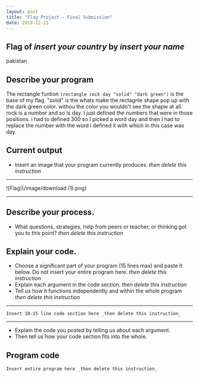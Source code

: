 ```yaml
---
layout: post
title: "Flag Project - Final Submission"
date: 2018-12-21
---
```


## Flag of _insert your country_ by _insert your name_
pakistan
## Describe your program
The rectangle funtion ```(rectangle rock day "solid" "dark green")``` is the base of my flag. "solid" is the whats make the rectagnle shape pop up with the dark green color. withou the color you wouldn't see the shapw at all. rock is a number and so is day. I just defined the numbers that were in those positions. i had to defined 300 so I picked a word day and then I had to replace the number with the word i defined it with which in this case was day.
## Current output

-   Insert an image that your program currently produces. _then delete this instruction_

* * *
![Flag](/image/download (1).png)
* * *

## Describe your process.

-   What questions, strategies, help from peers or teacher, or thinking got you to this point? _then delete this instruction_

<!--- Delete this comment and add your writing -->


## Explain your code.

-   Choose a significant part of your program (15 lines max) and paste it below. Do not insert your entire program here. _then delete this instruction_
-   Explain each argument in the code section. _then delete this instruction_
-   Tell us how it functions independently and within the whole program _then delete this instruction_

* * *

```
Insert 10-15 line code section here _then delete this instruction_
```

* * *

-   Explain the code you posted by telling us about each argument.
-   Then tell us how your code section fits into the whole.
 
<!--- Delete this comment and add your writing -->


## Program code

```
Insert entire program here _then delete this instruction_
```
